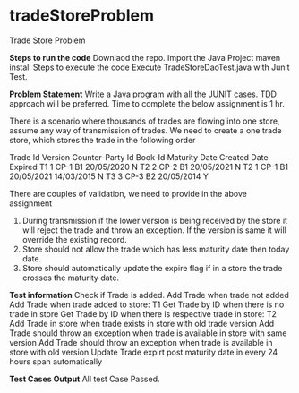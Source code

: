# tradeStoreProblem
Trade Store Problem

**Steps to run the code**
Downlaod the repo.
Import the Java Project
maven install
Steps to execute the code
Execute TradeStoreDaoTest.java with Junit Test.


**Problem Statement**
Write a Java program with all the JUNIT cases. TDD approach will be preferred. Time to complete the below assignment is 1 hr.

There is a scenario where thousands of trades are flowing into one store, assume any way of transmission of trades. We need to create a one trade store, which stores the trade in the following order

Trade Id	Version	Counter-Party Id	Book-Id	Maturity Date	Created Date	Expired
T1	1	CP-1	B1	20/05/2020	<today date>	N
T2	2	CP-2	B1	20/05/2021	<today date>	N
T2	1	CP-1	B1	20/05/2021	14/03/2015	N
T3	3	CP-3	B2	20/05/2014	<today date>	Y

There are couples of validation, we need to provide in the above assignment
1.	During transmission if the lower version is being received by the store it will reject the trade and throw an exception. If the version is same it will override the existing record.
2.	Store should not allow the trade which has less maturity date then today date.
3.	Store should automatically update the expire flag if in a store the trade crosses the maturity date.

**Test information**
  Check if Trade is added.
  Add Trade when trade not added
  Add Trade when trade added to store: T1
  Get Trade by ID when there is no trade in store
  Get Trade by ID when there is respective trade in store: T2
  Add Trade in store when trade exists in store with old trade version
  Add Trade should throw an exception when trade is available in store with same version
  Add Trade should throw an exception when trade is available in store with old version
  Update Trade expirt post maturity date in every 24 hours span automatically
    
**Test Cases Output**
All test Case Passed.
